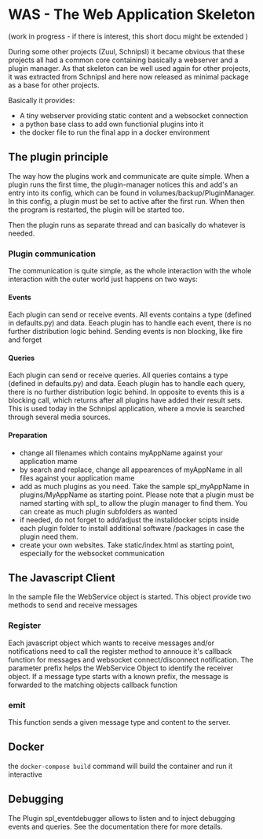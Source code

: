 # WAS - The Web Application Skeleton

(work in progress - if there is interest, this short docu might be extended )

During some other projects (Zuul, Schnipsl) it became obvious that these projects all had a common core containing basically a webserver and a plugin manager. As that skeleton can be well used again for other projects, it was extracted from Schnipsl and here now released as minimal package as a base for other projects.

Basically it provides:
* A tiny webserver providing static content and a websocket connection
* a python base class to add own functionial plugins into it
* the docker file to run the final app in a docker environment


## The plugin principle
The way how the plugins work and communicate are quite simple. When a plugin runs the first time, the plugin-manager notices this and add's an entry into its config, which can be found in volumes/backup/PluginManager. In this config, a plugin must be set to active after the first run. When then the program is restarted, the plugin will be started too.

Then the plugin runs as separate thread and can basically do whatever is needed.


### Plugin communication
The communication is quite simple, as the whole interaction with the whole interaction with the outer world just happens on two ways:

#### Events
Each plugin can send or receive events. All events contains a type (defined in defaults.py) and data. Eeach plugin has to handle each event, there is no further distribution logic behind. Sending events is non blocking, like fire and forget

#### Queries
Each plugin can send or receive queries. All queries contains a type (defined in defaults.py) and data. Eeach plugin has to handle each query, there is no further distribution logic behind. In opposite to events this is a blocking call, which returns after all plugins have added their result sets. This is used today in the Schnipsl application, where a movie is searched through several media sources.


#### Preparation
* change all filenames which contains myAppName against your application mame
* by search and replace, change all appearences of myAppName in all files against your application mame
* add as much plugins as you need. Take the sample spl_myAppName in plugins/MyAppName as starting point. Please note that a plugin must be named starting with spl_ to allow the plugin manager to find them. You can create as much plugin subfolders as wanted
* if needed, do not forget to add/adjust the installdocker scipts inside each plugin folder to install additional software /packages in case the plugin need them.
* create your own websites. Take static/index.html as starting point, especially for the websocket communication

## The Javascript Client
In the sample file the WebService object is started. This object provide two methods to send and receive messages

### Register
Each javascript object which wants to receive messages and/or notifications need to call the register method to annouce it's callback function for messages and websocket connect/disconnect notification. The parameter prefix helps the WebService Object to identify the receiver object. If a message type starts with a known prefix, the message is forwarded to the matching objects callback function

### emit
This function sends a given message type and content to the server.

## Docker
the `docker-compose build` command will build the container and run it interactive

## Debugging
The Plugin spl_eventdebugger allows to listen and to inject debugging events and queries. See the documentation there for more details.